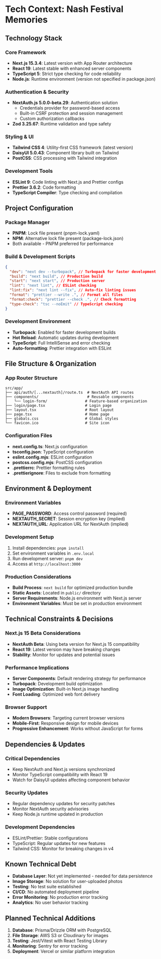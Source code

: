 # Tech Context: Nash Festival Memories

## Technology Stack

### Core Framework

- **Next.js 15.3.4**: Latest version with App Router architecture
- **React 19**: Latest stable with enhanced server components
- **TypeScript 5**: Strict type checking for code reliability
- **Node.js**: Runtime environment (version not specified in package.json)

### Authentication & Security

- **NextAuth.js 5.0.0-beta.29**: Authentication solution
  - Credentials provider for password-based access
  - Built-in CSRF protection and session management
  - Custom authorization callbacks
- **Zod 3.25.67**: Runtime validation and type safety

### Styling & UI

- **Tailwind CSS 4**: Utility-first CSS framework (latest version)
- **DaisyUI 5.0.43**: Component library built on Tailwind
- **PostCSS**: CSS processing with Tailwind integration

### Development Tools

- **ESLint 9**: Code linting with Next.js and Prettier configs
- **Prettier 3.6.2**: Code formatting
- **TypeScript Compiler**: Type checking and compilation

## Project Configuration

### Package Manager

- **PNPM**: Lock file present (pnpm-lock.yaml)
- **NPM**: Alternative lock file present (package-lock.json)
- Both available - PNPM preferred for performance

### Build & Development Scripts

```json
{
  "dev": "next dev --turbopack", // Turbopack for faster development
  "build": "next build", // Production build
  "start": "next start", // Production server
  "lint": "next lint", // ESLint checking
  "lint:fix": "next lint --fix", // Auto-fix linting issues
  "format": "prettier --write .", // Format all files
  "format:check": "prettier --check .", // Check formatting
  "type-check": "tsc --noEmit" // TypeScript checking
}
```

### Development Environment

- **Turbopack**: Enabled for faster development builds
- **Hot Reload**: Automatic updates during development
- **TypeScript**: Full IntelliSense and error checking
- **Auto-formatting**: Prettier integration with ESLint

## File Structure & Organization

### App Router Structure

```
src/app/
├── api/auth/[...nextauth]/route.ts  # NextAuth API routes
├── components/                      # Reusable components
│   └── login-form/                 # Feature-based organization
├── login/page.tsx                  # Login page
├── layout.tsx                      # Root layout
├── page.tsx                        # Home page
├── globals.css                     # Global styles
└── favicon.ico                     # Site icon
```

### Configuration Files

- **next.config.ts**: Next.js configuration
- **tsconfig.json**: TypeScript configuration
- **eslint.config.mjs**: ESLint configuration
- **postcss.config.mjs**: PostCSS configuration
- **.prettierrc**: Prettier formatting rules
- **.prettierignore**: Files to exclude from formatting

## Environment & Deployment

### Environment Variables

- **PAGE_PASSWORD**: Access control password (required)
- **NEXTAUTH_SECRET**: Session encryption key (implied)
- **NEXTAUTH_URL**: Application URL for NextAuth (implied)

### Development Setup

1. Install dependencies: `pnpm install`
2. Set environment variables in `.env.local`
3. Run development server: `pnpm dev`
4. Access at `http://localhost:3000`

### Production Considerations

- **Build Process**: `next build` for optimized production bundle
- **Static Assets**: Located in `public/` directory
- **Server Requirements**: Node.js environment with Next.js server
- **Environment Variables**: Must be set in production environment

## Technical Constraints & Decisions

### Next.js 15 Beta Considerations

- **NextAuth Beta**: Using beta version for Next.js 15 compatibility
- **React 19**: Latest version may have breaking changes
- **Stability**: Monitor for updates and potential issues

### Performance Implications

- **Server Components**: Default rendering strategy for performance
- **Turbopack**: Development build optimization
- **Image Optimization**: Built-in Next.js image handling
- **Font Loading**: Optimized web font delivery

### Browser Support

- **Modern Browsers**: Targeting current browser versions
- **Mobile-First**: Responsive design for mobile devices
- **Progressive Enhancement**: Works without JavaScript for forms

## Dependencies & Updates

### Critical Dependencies

- Keep NextAuth and Next.js versions synchronized
- Monitor TypeScript compatibility with React 19
- Watch for DaisyUI updates affecting component behavior

### Security Updates

- Regular dependency updates for security patches
- Monitor NextAuth security advisories
- Keep Node.js runtime updated in production

### Development Dependencies

- ESLint/Prettier: Stable configurations
- TypeScript: Regular updates for new features
- Tailwind CSS: Monitor for breaking changes in v4

## Known Technical Debt

- **Database Layer**: Not yet implemented - needed for data persistence
- **Image Storage**: No solution for user-uploaded photos
- **Testing**: No test suite established
- **CI/CD**: No automated deployment pipeline
- **Error Monitoring**: No production error tracking
- **Analytics**: No user behavior tracking

## Planned Technical Additions

1. **Database**: Prisma/Drizzle ORM with PostgreSQL
2. **File Storage**: AWS S3 or Cloudinary for images
3. **Testing**: Jest/Vitest with React Testing Library
4. **Monitoring**: Sentry for error tracking
5. **Deployment**: Vercel or similar platform integration
